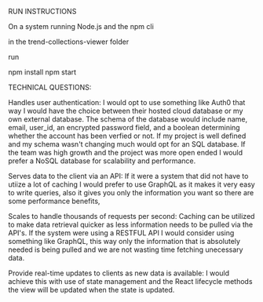 RUN INSTRUCTIONS

On a system running Node.js and the npm cli

in the trend-collections-viewer folder

run

npm install
npm start



TECHNICAL QUESTIONS:

Handles user authentication: I would opt to use something like Auth0 that way I would have the choice between their hosted cloud database or my own external database. The schema of the database would include name, email, user_id, an encrypted password field, and a boolean determining whether the account has been verfied or not. If my project is well defined and my schema wasn't changing much would opt for an SQL database. If the team was high growth and the project was more open ended I would prefer a NoSQL database for scalability and performance.

Serves data to the client via an API: If it were a system that did not have to utiize a lot of caching I would prefer to use GraphQL as it makes it very easy to write queries, also it gives you only the information you want so there are some performance benefits,

Scales to handle thousands of requests per second: Caching can be utilized to make data retrieval quicker as less information needs to be pulled via the API's. If the system were using a RESTFUL API I would consider using something like GraphQL, this way only the information that is absolutely needed is being pulled and we are not wasting time fetching unecessary data.

Provide real-time updates to clients as new data is available: I would achieve this with use of state management and the React lifecycle methods the view will be updated when the state is updated.